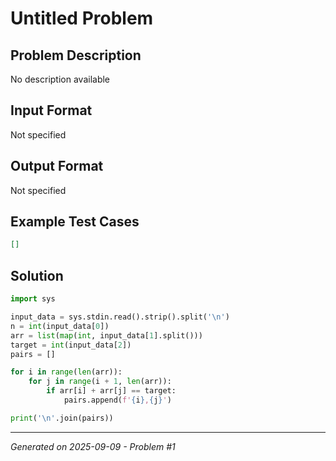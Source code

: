 # Untitled Problem

## Problem Description
No description available

## Input Format
Not specified

## Output Format
Not specified

## Example Test Cases
```json
[]
```

## Solution
```python
import sys

input_data = sys.stdin.read().strip().split('\n')
n = int(input_data[0])
arr = list(map(int, input_data[1].split()))
target = int(input_data[2])
pairs = []

for i in range(len(arr)):
    for j in range(i + 1, len(arr)):
        if arr[i] + arr[j] == target:
            pairs.append(f'{i},{j}')

print('\n'.join(pairs))
```

---
*Generated on 2025-09-09 - Problem #1*